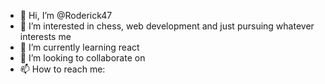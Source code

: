 - 👋 Hi, I’m @Roderick47
- 👀 I’m interested in chess, web development and just pursuing whatever interests me
- 🌱 I’m currently learning react
- 💞️ I’m looking to collaborate on 
- 📫 How to reach me: 

<!---
Roderick47/Roderick47 is a ✨ special ✨ repository because its `README.md` (this file) appears on your GitHub profile.
You can click the Preview link to take a look at your changes.
--->
